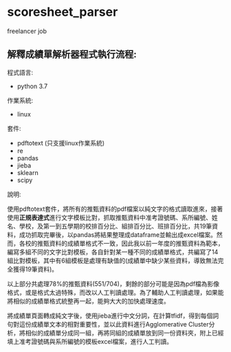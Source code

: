 # scoresheet_parser
freelancer job

## 解釋成績單解析器程式執行流程:

程式語言:
- python 3.7

作業系統:
- linux

套件:
- pdftotext (只支援linux作業系統)
- re
- pandas
- jieba
- sklearn
- scipy

說明:

使用pdftotext套件，將所有的推甄資料的pdf檔案以純文字的格式讀取進來，接著使用**正規表達式**進行文字模板比對，抓取推甄資料中准考證號碼、系所編號、姓名、學校，及第一到五學期的校排百分比、組排百分比、班排百分比，共19筆資料，成功抓取完畢後，以pandas將結果整理成dataframe並輸出成excel檔案。然而，各校的推甄資料的成績單格式不一致，因此我以前一年度的推甄資料為範本，編寫多組不同的文字比對模板，各自針對某一種不同的成績單格式，共編寫了14組比對模板，其中有6組模板是處理有缺值的(成績單中缺少某些資料，導致無法完全獲得19筆資料)。

以上部分共處理78%的推甄資料(551/704)，剩餘的部分可能是因為pdf檔為影像格式，或是格式太過特殊，而改以人工判讀處理。為了輔助人工判讀處理，如果能將相似的成績單格式統整再一起，能夠大大的加快處理速度。

將成績單頁面轉成純文字後，使用jieba進行中文分詞，在計算tfidf，得到每個詞句對這份成績單文本的相對重要性，並以此資料進行Agglomerative Cluster分析，將相似的成績單分成同一組，再將同組的成績單放到同一份資料夾，附上已經填上准考證號碼與系所編號的模板excel檔案，進行人工判讀。
